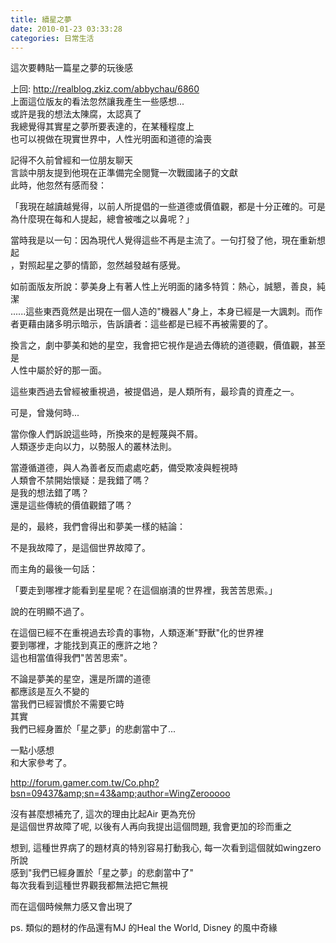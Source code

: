 ```yaml
---
title: 續星之夢
date: 2010-01-23 03:33:28
categories: 日常生活
---
```


  
這次要轉貼一篇星之夢的玩後感  
  
上回: http://realblog.zkiz.com/abbychau/6860  
上面這位版友的看法忽然讓我產生一些感想...  
或許是我的想法太陳腐，太認真了  
我總覺得其實星之夢所要表達的，在某種程度上  
也可以視做在現實世界中，人性光明面和道德的淪喪  
  
  
記得不久前曾經和一位朋友聊天  
言談中朋友提到他現在正準備完全閱覽一次戰國諸子的文獻  
此時，他忽然有感而發：  
  
「我現在越讀越覺得，以前人所提倡的一些道德或價值觀，都是十分正確的。可是  
為什麼現在每和人提起，總會被嗤之以鼻呢？」  
  
當時我是以一句：因為現代人覺得這些不再是主流了。一句打發了他，現在重新想起  
，對照起星之夢的情節，忽然越發越有感覺。  
  
如前面版友所說：夢美身上有著人性上光明面的諸多特質：熱心，誠懇，善良，純潔  
......這些東西竟然是出現在一個人造的"機器人"身上，本身已經是一大諷刺。而作  
者更藉由諸多明示暗示，告訴讀者：這些都是已經不再被需要的了。  
  
換言之，劇中夢美和她的星空，我會把它視作是過去傳統的道德觀，價值觀，甚至是  
人性中屬於好的那一面。  
  
這些東西過去曾經被重視過，被提倡過，是人類所有，最珍貴的資產之一。  
  
可是，曾幾何時...  
  
當你像人們訴說這些時，所換來的是輕蔑與不屑。  
人類逐步走向以力，以勢服人的叢林法則。  
  
當遵循道德，與人為善者反而處處吃虧，備受欺凌與輕視時  
人類會不禁開始懷疑：是我錯了嗎？  
是我的想法錯了嗎？  
還是這些傳統的價值觀錯了嗎？  
  
是的，最終，我們會得出和夢美一樣的結論：  
  
不是我故障了，是這個世界故障了。  
  
而主角的最後一句話：  
  
「要走到哪裡才能看到星星呢？在這個崩潰的世界裡，我苦苦思索。」  
  
說的在明顯不過了。  
  
在這個已經不在重視過去珍貴的事物，人類逐漸"野獸"化的世界裡  
要到哪裡，才能找到真正的應許之地？  
這也相當值得我們"苦苦思索"。  
  
不論是夢美的星空，還是所謂的道德  
都應該是亙久不變的  
當我們已經習慣於不需要它時  
其實  
我們已經身置於「星之夢」的悲劇當中了...  
  
  
一點小感想  
和大家參考了。

http://forum.gamer.com.tw/Co.php?bsn=09437&amp;sn=43&amp;author=WingZerooooo  
  
沒有甚麼想補充了, 這次的理由比起Air 更為充份  
是這個世界故障了呢, 以後有人再向我提出這個問題, 我會更加的珍而重之  
  
想到, 這種世界病了的題材真的特別容易打動我心, 每一次看到這個就如wingzero 所說  
感到"我們已經身置於「星之夢」的悲劇當中了"  
每次我看到這種世界觀我都無法把它無視  
  
而在這個時候無力感又會出現了  
  
  
ps. 類似的題材的作品還有MJ 的Heal the World, Disney 的風中奇緣